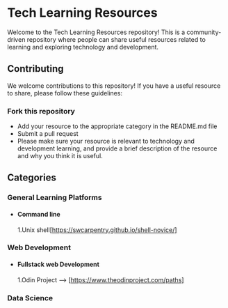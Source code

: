 
# Tech Learning Resources

Welcome to the Tech Learning Resources repository! This is a community-driven repository where people can share useful resources related to learning and exploring technology and development.

## Contributing

We welcome contributions to this repository! If you have a useful resource to share, please follow these guidelines:

### Fork this repository

- Add your resource to the appropriate category in the README.md file
- Submit a pull request
- Please make sure your resource is relevant to technology and development learning, and provide a brief description of the resource and why you think it is useful.

## Categories

### General Learning Platforms
- #### Command line 
  1.Unix shell[https://swcarpentry.github.io/shell-novice/]


### Web Development

- #### Fullstack web Development
  1.Odin Project --> [https://www.theodinproject.com/paths]

### Data Science

